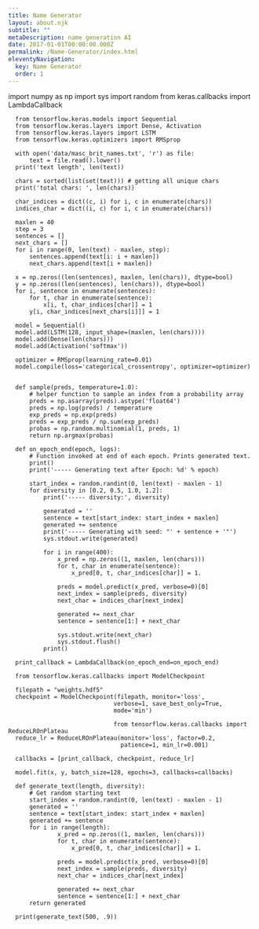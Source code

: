 ```yaml
---
title: Name Generator
layout: about.njk
subtitle: ""
metaDescription: name generation AI
date: 2017-01-01T00:00:00.000Z
permalink: /Name-Generator/index.html
eleventyNavigation:
  key: Name Generator
  order: 1
---
```


<html>
  <head>
    <script defer src="https://pyscript.net/latest/pyscript.js"></script>
    <link rel="stylesheet" href="https://pyscript.net/latest/pyscript.css"/>
  </head>
  <body>
  <py-repl>
      import numpy as np
      import sys
      import random
      from keras.callbacks import LambdaCallback

      from tensorflow.keras.models import Sequential
      from tensorflow.keras.layers import Dense, Activation
      from tensorflow.keras.layers import LSTM
      from tensorflow.keras.optimizers import RMSprop

      with open('data/masc_brit_names.txt', 'r') as file:
          text = file.read().lower()
      print('text length', len(text))

      chars = sorted(list(set(text))) # getting all unique chars
      print('total chars: ', len(chars))

      char_indices = dict((c, i) for i, c in enumerate(chars))
      indices_char = dict((i, c) for i, c in enumerate(chars))

      maxlen = 40
      step = 3
      sentences = []
      next_chars = []
      for i in range(0, len(text) - maxlen, step):
          sentences.append(text[i: i + maxlen])
          next_chars.append(text[i + maxlen])

      x = np.zeros((len(sentences), maxlen, len(chars)), dtype=bool)
      y = np.zeros((len(sentences), len(chars)), dtype=bool)
      for i, sentence in enumerate(sentences):
          for t, char in enumerate(sentence):
              x[i, t, char_indices[char]] = 1
          y[i, char_indices[next_chars[i]]] = 1

      model = Sequential()
      model.add(LSTM(128, input_shape=(maxlen, len(chars))))
      model.add(Dense(len(chars)))
      model.add(Activation('softmax'))

      optimizer = RMSprop(learning_rate=0.01)
      model.compile(loss='categorical_crossentropy', optimizer=optimizer)


      def sample(preds, temperature=1.0):
          # helper function to sample an index from a probability array
          preds = np.asarray(preds).astype('float64')
          preds = np.log(preds) / temperature
          exp_preds = np.exp(preds)
          preds = exp_preds / np.sum(exp_preds)
          probas = np.random.multinomial(1, preds, 1)
          return np.argmax(probas)

      def on_epoch_end(epoch, logs):
          # Function invoked at end of each epoch. Prints generated text.
          print()
          print('----- Generating text after Epoch: %d' % epoch)

          start_index = random.randint(0, len(text) - maxlen - 1)
          for diversity in [0.2, 0.5, 1.0, 1.2]:
              print('----- diversity:', diversity)

              generated = ''
              sentence = text[start_index: start_index + maxlen]
              generated += sentence
              print('----- Generating with seed: "' + sentence + '"')
              sys.stdout.write(generated)

              for i in range(400):
                  x_pred = np.zeros((1, maxlen, len(chars)))
                  for t, char in enumerate(sentence):
                      x_pred[0, t, char_indices[char]] = 1.

                  preds = model.predict(x_pred, verbose=0)[0]
                  next_index = sample(preds, diversity)
                  next_char = indices_char[next_index]

                  generated += next_char
                  sentence = sentence[1:] + next_char

                  sys.stdout.write(next_char)
                  sys.stdout.flush()
              print()

      print_callback = LambdaCallback(on_epoch_end=on_epoch_end)

      from tensorflow.keras.callbacks import ModelCheckpoint

      filepath = "weights.hdf5"
      checkpoint = ModelCheckpoint(filepath, monitor='loss',
                                  verbose=1, save_best_only=True,
                                  mode='min')

                                  from tensorflow.keras.callbacks import ReduceLROnPlateau
      reduce_lr = ReduceLROnPlateau(monitor='loss', factor=0.2,
                                    patience=1, min_lr=0.001)

      callbacks = [print_callback, checkpoint, reduce_lr]

      model.fit(x, y, batch_size=128, epochs=3, callbacks=callbacks)

      def generate_text(length, diversity):
          # Get random starting text
          start_index = random.randint(0, len(text) - maxlen - 1)
          generated = ''
          sentence = text[start_index: start_index + maxlen]
          generated += sentence
          for i in range(length):
                  x_pred = np.zeros((1, maxlen, len(chars)))
                  for t, char in enumerate(sentence):
                      x_pred[0, t, char_indices[char]] = 1.

                  preds = model.predict(x_pred, verbose=0)[0]
                  next_index = sample(preds, diversity)
                  next_char = indices_char[next_index]

                  generated += next_char
                  sentence = sentence[1:] + next_char
          return generated

      print(generate_text(500, .9))
  </py-repl>
  </body>
</html>